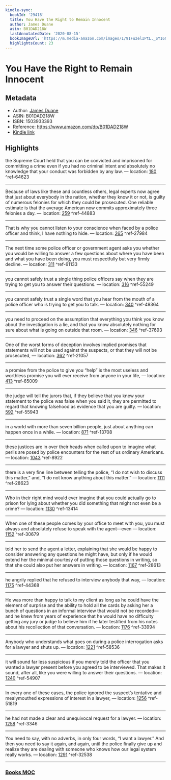 ```yaml
---
kindle-sync:
  bookId: '29418'
  title: You Have the Right to Remain Innocent
  author: James Duane
  asin: B01DAD218W
  lastAnnotatedDate: '2020-08-15'
  bookImageUrl: 'https://m.media-amazon.com/images/I/91FuzelIPtL._SY160.jpg'
  highlightsCount: 23
---
```

# You Have the Right to Remain Innocent
## Metadata
* Author: [James Duane](https://www.amazon.comundefined)
* ASIN: B01DAD218W
* ISBN: 1503933393
* Reference: https://www.amazon.com/dp/B01DAD218W
* [Kindle link](kindle://book?action=open&asin=B01DAD218W)

## Highlights
the Supreme Court held that you can be convicted and imprisoned for committing a crime even if you had no criminal intent and absolutely no knowledge that your conduct was forbidden by any law. — location: [180](kindle://book?action=open&asin=B01DAD218W&location=180) ^ref-64623

---
Because of laws like these and countless others, legal experts now agree that just about everybody in the nation, whether they know it or not, is guilty of numerous felonies for which they could be prosecuted. One reliable estimate is that the average American now commits approximately three felonies a day. — location: [259](kindle://book?action=open&asin=B01DAD218W&location=259) ^ref-44883

---
That is why you cannot listen to your conscience when faced by a police officer and think, I have nothing to hide. — location: [265](kindle://book?action=open&asin=B01DAD218W&location=265) ^ref-27984

---
The next time some police officer or government agent asks you whether you would be willing to answer a few questions about where you have been and what you have been doing, you must respectfully but very firmly decline. — location: [311](kindle://book?action=open&asin=B01DAD218W&location=311) ^ref-61133

---
you cannot safely trust a single thing police officers say when they are trying to get you to answer their questions. — location: [316](kindle://book?action=open&asin=B01DAD218W&location=316) ^ref-55249

---
you cannot safely trust a single word that you hear from the mouth of a police officer who is trying to get you to talk. — location: [340](kindle://book?action=open&asin=B01DAD218W&location=340) ^ref-49364

---
you need to proceed on the assumption that everything you think you know about the investigation is a lie, and that you know absolutely nothing for sure about what is going on outside that room. — location: [346](kindle://book?action=open&asin=B01DAD218W&location=346) ^ref-37693

---
One of the worst forms of deception involves implied promises that statements will not be used against the suspects, or that they will not be prosecuted, — location: [362](kindle://book?action=open&asin=B01DAD218W&location=362) ^ref-21057

---
a promise from the police to give you “help” is the most useless and worthless promise you will ever receive from anyone in your life, — location: [413](kindle://book?action=open&asin=B01DAD218W&location=413) ^ref-65009

---
the judge will tell the jurors that, if they believe that you knew your statement to the police was false when you said it, they are permitted to regard that knowing falsehood as evidence that you are guilty. — location: [592](kindle://book?action=open&asin=B01DAD218W&location=592) ^ref-55943

---
in a world with more than seven billion people, just about anything can happen once in a while. — location: [871](kindle://book?action=open&asin=B01DAD218W&location=871) ^ref-13708

---
these justices are in over their heads when called upon to imagine what perils are posed by police encounters for the rest of us ordinary Americans. — location: [1043](kindle://book?action=open&asin=B01DAD218W&location=1043) ^ref-8922

---
there is a very fine line between telling the police, “I do not wish to discuss this matter,” and, “I do not know anything about this matter.” — location: [1111](kindle://book?action=open&asin=B01DAD218W&location=1111) ^ref-28623

---
Who in their right mind would ever imagine that you could actually go to prison for lying about whether you did something that might not even be a crime? — location: [1130](kindle://book?action=open&asin=B01DAD218W&location=1130) ^ref-13414

---
When one of these people comes by your office to meet with you, you must always and absolutely refuse to speak with the agent—even — location: [1152](kindle://book?action=open&asin=B01DAD218W&location=1152) ^ref-30679

---
told her to send the agent a letter, explaining that she would be happy to consider answering any questions he might have, but only if he would extend her the minimal courtesy of putting those questions in writing, so that she could also put her answers in writing. — location: [1167](kindle://book?action=open&asin=B01DAD218W&location=1167) ^ref-28613

---
he angrily replied that he refused to interview anybody that way, — location: [1175](kindle://book?action=open&asin=B01DAD218W&location=1175) ^ref-44368

---
He was more than happy to talk to my client as long as he could have the element of surprise and the ability to hold all the cards by asking her a bunch of questions in an informal interview that would not be recorded—and he knew from years of experience that he would have no difficulty getting any jury or judge to believe him if he later testified from his notes about his recollection of that conversation. — location: [1176](kindle://book?action=open&asin=B01DAD218W&location=1176) ^ref-33994

---
Anybody who understands what goes on during a police interrogation asks for a lawyer and shuts up. — location: [1221](kindle://book?action=open&asin=B01DAD218W&location=1221) ^ref-58536

---
it will sound far less suspicious if you merely told the officer that you wanted a lawyer present before you agreed to be interviewed. That makes it sound, after all, like you were willing to answer their questions. — location: [1240](kindle://book?action=open&asin=B01DAD218W&location=1240) ^ref-54907

---
In every one of these cases, the police ignored the suspect’s tentative and mealymouthed expressions of interest in a lawyer, — location: [1256](kindle://book?action=open&asin=B01DAD218W&location=1256) ^ref-51819

---
he had not made a clear and unequivocal request for a lawyer. — location: [1258](kindle://book?action=open&asin=B01DAD218W&location=1258) ^ref-3346

---
You need to say, with no adverbs, in only four words, “I want a lawyer.” And then you need to say it again, and again, until the police finally give up and realize they are dealing with someone who knows how our legal system really works. — location: [1291](kindle://book?action=open&asin=B01DAD218W&location=1291) ^ref-32538

---
### [Books MOC](Books%20MOC.md)